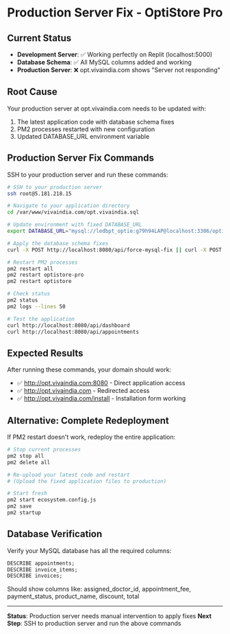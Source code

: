 # Production Server Fix - OptiStore Pro

## Current Status
- **Development Server**: ✅ Working perfectly on Replit (localhost:5000)
- **Database Schema**: ✅ All MySQL columns added and working
- **Production Server**: ❌ opt.vivaindia.com shows "Server not responding"

## Root Cause
Your production server at opt.vivaindia.com needs to be updated with:
1. The latest application code with database schema fixes
2. PM2 processes restarted with new configuration
3. Updated DATABASE_URL environment variable

## Production Server Fix Commands
SSH to your production server and run these commands:

```bash
# SSH to your production server
ssh root@5.181.218.15

# Navigate to your application directory
cd /var/www/vivaindia.com/opt.vivaindia.sql

# Update environment with fixed DATABASE_URL
export DATABASE_URL="mysql://ledbpt_optie:g79h94LAP@localhost:3306/opticpro"

# Apply the database schema fixes
curl -X POST http://localhost:8080/api/force-mysql-fix || curl -X POST http://localhost:8080/api/fix-mysql-schema

# Restart PM2 processes
pm2 restart all
pm2 restart optistore-pro
pm2 restart optistore

# Check status
pm2 status
pm2 logs --lines 50

# Test the application
curl http://localhost:8080/api/dashboard
curl http://localhost:8080/api/appointments
```

## Expected Results
After running these commands, your domain should work:
- ✅ http://opt.vivaindia.com:8080 - Direct application access
- ✅ http://opt.vivaindia.com - Redirected access
- ✅ http://opt.vivaindia.com/install - Installation form working

## Alternative: Complete Redeployment
If PM2 restart doesn't work, redeploy the entire application:

```bash
# Stop current processes
pm2 stop all
pm2 delete all

# Re-upload your latest code and restart
# (Upload the fixed application files to production)

# Start fresh
pm2 start ecosystem.config.js
pm2 save
pm2 startup
```

## Database Verification
Verify your MySQL database has all the required columns:

```sql
DESCRIBE appointments;
DESCRIBE invoice_items;
DESCRIBE invoices;
```

Should show columns like: assigned_doctor_id, appointment_fee, payment_status, product_name, discount, total

---
**Status**: Production server needs manual intervention to apply fixes
**Next Step**: SSH to production server and run the above commands